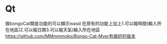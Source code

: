 # Qt
做bongoCat類是功能的可以顯示wasd
在原有的功能上加上1.可以報時間(輸入所在地區)2.可以報日期3.可以報天氣(輸入所在地區
https://github.com/MMmmmoko/Bongo-Cat-Mver有做好的版本

